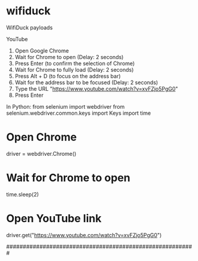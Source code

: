 # wifiduck
WifiDuck payloads

YouTube
1. Open Google Chrome
2. Wait for Chrome to open (Delay: 2 seconds)
3. Press Enter (to confirm the selection of Chrome)
4. Wait for Chrome to fully load (Delay: 2 seconds)
5. Press Alt + D (to focus on the address bar)
6. Wait for the address bar to be focused (Delay: 2 seconds)
7. Type the URL "https://www.youtube.com/watch?v=xvFZjo5PgG0"
8. Press Enter

In Python:
from selenium import webdriver
from selenium.webdriver.common.keys import Keys
import time

# Open Chrome
driver = webdriver.Chrome()

# Wait for Chrome to open
time.sleep(2)

# Open YouTube link
driver.get("https://www.youtube.com/watch?v=xvFZjo5PgG0")

#########################################################

